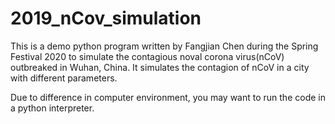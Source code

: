 # 2019_nCov_simulation

This is a demo python program written by Fangjian Chen during the Spring Festival 2020 to simulate the contagious noval corona virus(nCoV) outbreaked in Wuhan, China. It simulates the contagion of nCoV in a city with different parameters.

Due to difference in computer environment, you may want to run the code in a python interpreter.
